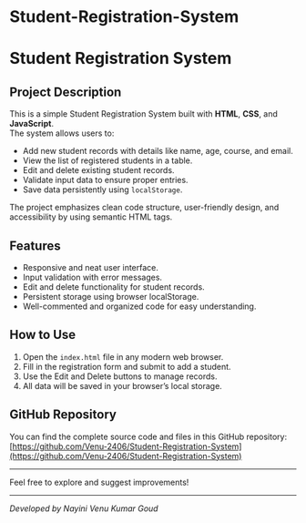# Student-Registration-System
# Student Registration System

## Project Description
This is a simple Student Registration System built with **HTML**, **CSS**, and **JavaScript**.  
The system allows users to:

- Add new student records with details like name, age, course, and email.
- View the list of registered students in a table.
- Edit and delete existing student records.
- Validate input data to ensure proper entries.
- Save data persistently using `localStorage`.

The project emphasizes clean code structure, user-friendly design, and accessibility by using semantic HTML tags.

## Features
- Responsive and neat user interface.
- Input validation with error messages.
- Edit and delete functionality for student records.
- Persistent storage using browser localStorage.
- Well-commented and organized code for easy understanding.

## How to Use
1. Open the `index.html` file in any modern web browser.
2. Fill in the registration form and submit to add a student.
3. Use the Edit and Delete buttons to manage records.
4. All data will be saved in your browser’s local storage.

## GitHub Repository
You can find the complete source code and files in this GitHub repository:  
[https://github.com/Venu-2406/Student-Registration-System](https://github.com/Venu-2406/Student-Registration-System)

---

Feel free to explore and suggest improvements!

---

*Developed by Nayini Venu Kumar Goud*
